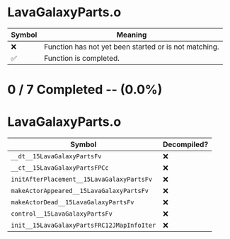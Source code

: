 # LavaGalaxyParts.o
| Symbol | Meaning 
| ------------- | ------------- 
| :x: | Function has not yet been started or is not matching. 
| :white_check_mark: | Function is completed. 


# 0 / 7 Completed -- (0.0%)
# LavaGalaxyParts.o
| Symbol | Decompiled? |
| ------------- | ------------- |
| `__dt__15LavaGalaxyPartsFv` | :x: |
| `__ct__15LavaGalaxyPartsFPCc` | :x: |
| `initAfterPlacement__15LavaGalaxyPartsFv` | :x: |
| `makeActorAppeared__15LavaGalaxyPartsFv` | :x: |
| `makeActorDead__15LavaGalaxyPartsFv` | :x: |
| `control__15LavaGalaxyPartsFv` | :x: |
| `init__15LavaGalaxyPartsFRC12JMapInfoIter` | :x: |
